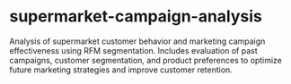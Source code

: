 # supermarket-campaign-analysis
Analysis of supermarket customer behavior and marketing campaign effectiveness using RFM segmentation. Includes evaluation of past campaigns, customer segmentation, and product preferences to optimize future marketing strategies and improve customer retention.
